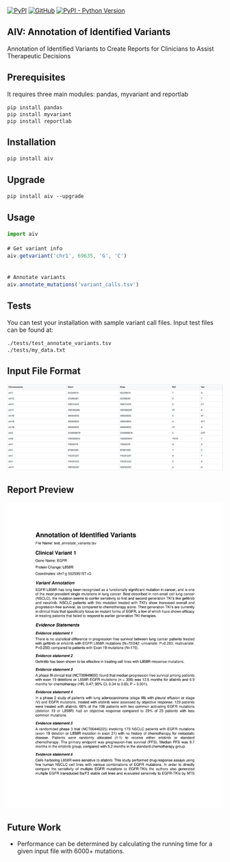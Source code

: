 [![PyPI](https://img.shields.io/pypi/v/aiv)](https://pypi.org/project/aiv/)  [![GitHub](https://img.shields.io/github/license/nesegunes/aiv)](https://pypi.org/project/aiv/)
[![PyPI - Python Version](https://img.shields.io/pypi/pyversions/aiv)](https://pypi.org/project/aiv/)

## AIV: Annotation of Identified Variants

Annotation of Identified Variants to Create Reports for Clinicians to Assist Therapeutic Decisions

## Prerequisites

It requires three main modules: pandas, myvariant and reportlab

```
pip install pandas
pip install myvariant
pip install reportlab
```

## Installation

```
pip install aiv
```

## Upgrade

```
pip install aiv --upgrade
```

## Usage

```javascript
import aiv

# Get variant info 
aiv.getvariant('chr1', 69635, 'G', 'C')


# Annotate variants
aiv.annotate_mutations('variant_calls.tsv')
```
## Tests

You can test your installation with sample variant call files. Input test files can be found at: 

```
./tests/test_annotate_variants.tsv
./tests/my_data.txt
```
## Input File Format

![Input file](https://github.com/nesegunes/aiv/blob/master/images/input.png?raw=true)


## Report Preview

![Output file](https://github.com/nesegunes/aiv/blob/master/output/test_annotate_variants_AIM_Report-01.png?raw=true)

## Future Work

- Performance can be determined by calculating the running time for a given input file with 6000+ mutations.
